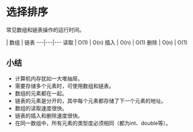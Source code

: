 # 选择排序

常见数组和链表操作的运行时间。

| 数组 | 链表
---|---|---
读取 | O(1) | O(n)
插入 | O(n) | O(1)
删除 | O(n) | O(1)

## 小结

- 计算机内存犹如一大堆抽屉。
- 需要存储多个元素时，可使用数组和链表。
- 数组的元素都在一起。
- 链表的元素是分开的，其中每个元素都存储了下一个元素的地址。
- 数组的读取速度很快。
- 链表的插入和删除速度很快。
- 在同一数组中，所有元素的类型度必须相同（都为int、double等）。